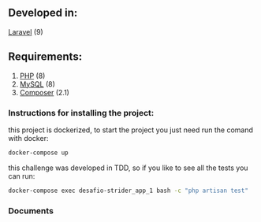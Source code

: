 ## Developed in:
[Laravel](https://laravel.com/docs/9.x) (9)

## Requirements:
1. [PHP](https://www.php.net/) (8)
2. [MySQL](https://www.mysql.com) (8)
3. [Composer](https://getcomposer.org/) (2.1)

### Instructions for installing the project:

this project is dockerized, to start the project you just need run the comand with docker:

```sh
docker-compose up
```

this challenge was developed in TDD, so if you like to see all the tests you can run:

```bash
docker-compose exec desafio-strider_app_1 bash -c "php artisan test"
```
### Documents

